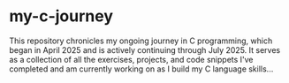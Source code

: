 # my-c-journey
This repository chronicles my ongoing journey in C programming, which began in April 2025 and is actively continuing through July 2025. It serves as a collection of all the exercises, projects, and code snippets I've completed and am currently working on as I build my C language skills...
